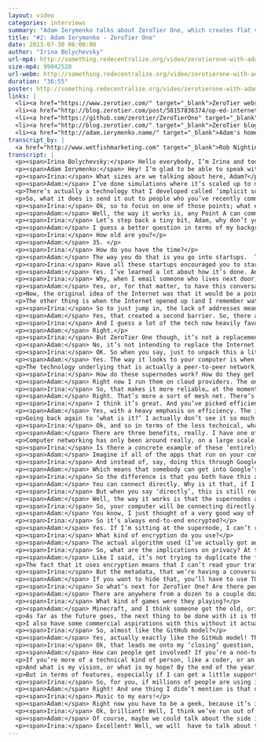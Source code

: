 ```yaml
---
layout: video
categories: interviews
summary: "Adam Ierymenko talks about ZeroTier One, which creates flat virtual Ethernet networks of almost unlimited size. He describes how this lets people experiment with new ways of using networking."
title: "#2: Adam Ierymenko - ZeroTier One"
date: 2013-07-30 06:00:00
author: "Irina Bolychevsky"
url-mp4: http://something.redecentralize.org/video/zerotierone-with-adam-ierymenko.mp4
size-mp4: 99042528
url-webm: http://something.redecentralize.org/video/zerotierone-with-adam-ierymenko.webm
duration: "36:55"
poster: http://something.redecentralize.org/video/zerotierone-with-adam-ierymenko.jpg
links: |
  <li><a href="https://www.zerotier.com/" target="_blank">ZeroTier website</a></li>
  <li><a href="http://blog.zerotier.com/post/58157836374/op-ed-internet-centralization-is-not-a-conspiracy" target="_blank">Follow up blog post on centralization causes</a></li>
  <li><a href="https://github.com/zerotier/ZeroTierOne" target="_blank">Github repository</a></li>
  <li><a href="http://blog.zerotier.com/" target="_blank">ZeroTier blog</a></li>
  <li><a href="http://adam.ierymenko.name/" target="_blank">Adam's homepage</a></li>
transcript_by: |
  <a href="http://www.wetfishmarketing.com" target="_blank">Rob Nightingale</a>
transcript: |
  <p><span>Irina Bolychevsky:</span> Hello everybody, I’m Irina and today I’m talking to Adam Ierymenko, the creator of ZeroTier One. ZeroTier One is a virtual local area network for unlimited users, so you can bring thousands of people under one wireless connection, allowing you to share files or play games. I’m really excited to have Adam here today. — Hi Adam!</p>
  <p><span>Adam Ierymenko:</span> Hey! I’m glad to be able to speak with you! So, to talk a little about what ZeroTier One is, it is, as you said, a virtual private network. The sort of one-liner is ‘literal social networking’. So, the idea is, for example, we’re on a Google Hangout right now and if we wanted to we could invite more people — five, six, seven people — and have a big Google Hangout party with a lot of people viewing. ZeroTier One lets you do something like that, but with a virtual local area network, and it lets you do it up to very, very, very large sizes. Right now it’s in alpha.</p>
  <p><span>Irina:</span> What sizes are we talking about here, Adam?</p>
  <p><span>Adam:</span> I’ve done simulations where it’s scaled up to millions of users. It uses a peer-to-peer technology so it doesn’t require the network I run to actually handle all of that traffic. It actually causes nodes to connect directly with each other. If you go to blog.ZeroTier.com, there’s an article called ‘<a href="http://blog.zerotier.com/post/54917187074/how-then-should-it-not-happen-how-zerotier-one-scales" target="_blank">How Then Should It Not Work?</a>’ which actually talks about what sorts of algorithmic things were done to make a LAN actually scale to these sizes and make it degrade in a way that remains useful and interesting to people. </p>
  <p>There’s actually a technology that I developed called ‘implicit social switching’ — which sounds like a mouthful, but what it does in practice is the way an ordinary LAN works is, you send out a broadcast message on the LAN and everybody gets it. Obviously, this can’t work with 10,000,000 people on the same LAN. </p>
  <p>So, what it does is send it out to people who you’ve recently communicated with, then it propagates with something called a ‘Graph Exploration Algorithm’ to people who you have recently communicated with. In practice, what this does is, if you and a dozen people are playing the same game on the LAN, then you’re also going to see each other’s iTunes shares. If you disconnect from that game, and everyone visits the same website on the LAN, then you’re going to see the iTunes shares of other people looking at that website. So you don’t waste time automatically configuring a sort of social network that works by craft propagation sort of stuff. I’m not going to go into all of the deep tech…</p>
  <p><span>Irina:</span> Ok, so to focus on one of those points; what exactly is the implication of having the people you most recently communicated with? Is that specifically so you have a starting point?</p>
  <p><span>Adam:</span> Well, the way it works is, any Point A can communicate to any Point B at any time, so if you have even a million people on the network, everyone can reach everyone else. What I’m referring to here is what I call ‘broadcasts’ which is where your computer will announce for example, that you’re running iTunes and that you have music available, or something like that. And it’s the broadcasts that are handled in this implicit social switching sort of way. It’s a way of… we’re getting into very technical stuff here, high level. It’s a way of scaling things up to very large sizes.</p>
  <p><span>Irina:</span> Let’s step back a tiny bit, Adam, why don’t you tell us a little about yourself and how you got to this point. What’s motivated you to build ZeroTier One?</p>
  <p><span>Adam:</span> I guess a better question in terms of my background would be ‘What haven’t I done?’ I’ve done startup companies in technology, I’ve done independent startups. I’ve done machine learning, genetic algorithms, artificial intelligence, and network security for the US government. I’ve done biotech. I’ve done loads of different things.</p>
  <p><span>Irina:</span> How old are you?</p>
  <p><span>Adam:</span> 35. </p>
  <p><span>Irina:</span> How do you have the time?</p>
  <p><span>Adam:</span> The way you do that is you go into startups.  The average startup has a lifespan of one to two years, so when I send my resume out, I have 15 past positions pretty much all of which are out of business. So that’s how you do that. You do it by hopping around between startups. I live in Ashton, North Carolina, but I used to live in Boston, MA, which is much bigger for startups. I did a lot of that there.</p>
  <p><span>Irina:</span> Have all these startups encouraged you to start your own thing?</p>
  <p><span>Adam:</span> Yes. I’ve learned a lot about how it’s done. And I guess I’ve gotten kind of a ‘seat-of-the-pants MBA’ through that so I have some idea of how it’s done. The reason I created ZeroTier One is that I saw what a lot of people see, which is that I grew up with the Internet. I got on the Internet in 1993 when I was a kid, and watched it develop all the way to what it is now. I watched the capabilities and bandwidth increase. And I’ve seen what a lot of other people see, that it’s becoming more of a top-down consumer medium, where you have small numbers of very big companies that own almost all the portals for communication. Almost all of our communication goes through that. I spent a lot of time (going all the way back to 2008) thinking ‘Why is that? Why is it that when I want to send you a file I have to go to DropBox?’</p>
  <p><span>Irina:</span> Why, when I email someone who lives next door, why does it get routed through America?</p>
  <p><span>Adam:</span> Yes, or, for that matter, to have this conversation, why do we have to go to Google and back? So, I started asking these kinds of questions. I don’t actually believe that it’s some kind of ‘conspiracy’ to take the Internet over. I think that — although there might be people who want to do that — that’s not why it’s happening. I think the reason is… I go back to a philosopher of communications who is very well-known among a lot of the earlier Internet pioneers. His name is was Marshall McLuhan. One of his most favourite quotes is ‘The medium is the message’, and what that basically means is that things turn into what they are. Things evolve technologically, socially, to match and reflect their structure. If you build a system or medium that has a certain structure, for example radio — the structure of radio is you’ve got one guy sitting in a chair talking into a microphone — the community that’s going to grow up around that is going to look like that. It’s going to be very centralized, very pyramid shaped. If you build a system, you’re going to get a social system that coalesces around it that looks like the system you build. </p>
  <p>Now, the original idea of the Internet was that it would be a point-to-point medium, where any computer could contact any computer. Fairly early in the story of that we ran into two problems. One of which is currently being remedied is that Internet Protocol version 4 (IPv4) does not have enough address space to give every single device in the world an address, so we had to introduce this thing called ‘Network Address Translation’ which is why you get a local network, and you don’t have a public IP, you have a private IP. That’s one thing.</p>
  <p>The other thing is when the Internet opened up (and I remember watching this because I was on the net at the time), all these systems that used to be like a small town where nobody locked the doors. . . when the Internet opened up you had this influx of people (I’ll make an admission — people like me, I was a teenager at the time) who got on the Internet and started hacking things and so there was very quickly a need to implement a lot of security and to start locking doors, so everybody got behind firewalls. What that means is that there were very good reasons why these two things were done, but what it did is create a network where it’s very difficult for the leaves of the tree to communicate directly between each other.</p>
  <p><span>Irina:</span> So to just jump in, the lack of addresses meant that each device didn’t have its own identity so you couldn’t pinpoint that, or any specific device to connect to directly, so there was this need to route through this central network and servers?</p>
  <p><span>Adam:</span> Yes, that created a second barrier. So, there are ways of getting around that. ZeroTier One does some of that but it’s very difficult. It’s very technically complex and difficult to engineer, so in practice what it did is it created a network where the natural tendency is for information to only be able to flow up the tree. If we visualize the tree upside down… it’s only able to flow up the tree to larger and larger nodes, so going back to McLuhan’s theory of ‘the medium is the message’, then network address translation and firewalls created a medium which inherently favours monopoly, because that’s the easiest way for us to ‘meet’. Google can create a giant branch on the tree which we can both access very easily so it creates a natural tendency for things to actually develop that way. A whole bunch of companies have popped up to exploit this of course, but it’s not that these companies made it this way, it’s that that’s how the system has evolved.</p>
  <p><span>Irina:</span> And I guess a lot of the tech now heavily favours it, so it’s very difficult to do things differently?</p>
  <p><span>Adam:</span> Right.</p>
  <p><span>Irina:</span> But ZeroTier One though, it’s not a replacement for the traditional model, is it? It’s something that sits on top.</p>
  <p><span>Adam:</span> No, it’s not intending to replace the Internet. Going back to your question, to go full circle, the reason it was created and the intent behind it is to allow people to join networks that are more like the way the Internet was intended originally to be, so when you get onto ZeroTier One and you join one of these giant LANs, you’re now on a flat network with all the other users and you can now communicate horizontally between any node and any other node the way you could on the early Internet. </p>
  <p><span>Irina:</span> OK. So when you say, just to unpack this a little bit more, when you talk about a flat network, do you mean there’s no need to go up the chain of bigger and bigger companies in order to communicate?</p>
  <p><span>Adam:</span> Yes. The way it looks to your computer is when you join a LAN (you could even call them GANs — global area networks), or a ZeroTier One Network, to your computer it looks like you’ve plugged into a LAN with all those other people. So, it looks like that from your computer’s point of view (if you’re a techno-geek, head over to ZeroTierOne.com and you can follow the link to GitHub and you can download the source, build it and get online right now). Once it’s more mature and out of alpha, I’m going to have apps that you can click and install on your computer with a pretty UI that people who aren’t so geeky can use, but right now if you get online you’ll be able to see other people’s iTunes shares. You’ll be able to play games that run over LANs. Things like that, as if you were all in the same room, even though you could be on different continents. </p>
  <p>The technology underlying that is actually a peer-to-peer network, but going back to the question of what ZeroTier One is… It has sort of a defined mission statement. I’m trying to stay on mission with it and not trying to duplicate the functionality of a whole bunch of other things that already exist, for example it’s not Tor and it’s not a privacy tool per se, so it doesn’t give you better privacy than a regular IP address gives you. Also, it’s not exactly a mesh net, so it’s not totally decentralized. The way it works is on what are called ‘supernodes’. These nodes can rapidly find each other and establish communication. Now, it is open source and the supernodes run the exact same code as the other nodes so if you want to take a look at the source code, you’re welcome to do that.</p>
  <p><span>Irina:</span> How do these supernodes work? How do they get set up?</p>
  <p><span>Adam:</span> Right now I run them on cloud providers. The only thing that’s different about a supernode is that it’s designated as such, and it’s always online, and always online at the same location, and it’s got a lot of bandwidth.</p>
  <p><span>Irina:</span> So, that makes it more reliable… at the moment you’re not dependent on all of the users to be online for the network to stay online?</p>
  <p><span>Adam:</span> Right. That’s more a sort of mesh net. There’s a theory in computer science called the CAP theorem. If you Google it, you’ll find the wiki page. The CAP theorem deals with databases, but I think there’s a kind of corollary that you can say about computer networks. For computer networks to be able to find each other, they have a characteristic not unlike a database. So I have a, I can’t call it a theorem because I haven’t formally proven it, but I have a conjecture that you have an engineering trade-off where it’s efficiency, security, and decentralization — pick two. I might not be the only person that’s ever made that observation, that may actually be an already known thing.</p>
  <p><span>Irina:</span> I think it’s great. And you’ve picked efficiency and security. </p>
  <p><span>Adam:</span> Yes, with a heavy emphasis on efficiency. The idea is, is that if you want to get on ZeroTier One and you want to talk to someone else, it pretty much happens instantly. And, there’s a guarantee that if both of you are online, it’s going to pretty much happen instantly. In order to do that, it’s most efficient to have some fixed points that are like anchors. That is kind of always there. Now, it does use encryption, and the encryption is end-to-end, so for example, I can’t read your traffic. Your traffic is actually encrypted, but you and the other party will use those fixed anchors to find each other and establish a direct connection and it happens very quickly. It happens almost as fast as if you just ping a system on the open Internet.</p>
  <p>Going back again to ‘what is it?’ I actually don’t see it so much as a direct decentralization tool in the same way that a mesh net is. Its goal is not to do the same thing as the mesh net in the sense of creating a network that is a mesh that no one can take down because it doesn’t have any centre. There are other really good projects doing that. I look at it more of as a de-perimeterization tool, and that term comes from a fellow named Paul Simmonds who’s also in the UK. He is more of a corporate IT security and CIO person. When he talks about it, he’s approaching it more from that point of view. What de-perimeterization means is getting rid of the firewall, getting rid of network address translation, having devices just occupy a flat network the way they did in the beginning before the Internet got big.</p>
  <p><span>Irina:</span> Ok, and so in terms of the less technical, what is the benefit of getting rid of the firewall? Why is this a problem?</p>
  <p><span>Adam:</span> There are three benefits, really. I have one of Paul Simmonds’ talks linked on the ZeroTier One blog. The benefit that he talks about is agility. Like, right now, if I’m in an office and I want to communicate with a computer in another office, we have to set up all kinds of complicated firewall rules, or VPNs and all sorts of things. It’s really complicated, time-consuming and annoying. So it’s like ‘Oh, so we might as well just use Dropbox!’ That then brings us to the second thing, which is that, with the Internet being built  the way that it is with firewalls in the way, it inherently favours monopolization. And then the third benefit, I think, is enabling us to do new things. </p>
  <p>Computer networking has only been around really, on a large scale, for 20 years. I mean, it existed before that, but in a way that most people could use it — for 20 years. I find it really hard to believe that we have done anything more than just scratch the surface of what can be done with computer networks. So, one of my hopes with ZeroTier One is that I’ve created a laboratory where people can install this thing and they can hop on these giant virtual LANs, and they can prototype using the exact same IP networking protocols that they’re used to programming with, but with entirely new things that you can’t even really think about on the open Internet because Firewalls and NAT are in the way and you can never build them.</p>
  <p><span>Irina:</span> Is there a concrete example of these ‘entirely new things’?</p>
  <p><span>Adam:</span> Imagine if all of the apps that run on your computer, like a Adobe Photoshop, software engineering tools, word processors — all of these things. Imagine if they were able to export a web API almost like the way a lot of large web services do. So, you start up MS Word, and it actually opens a port on your system and makes available an API (application programming interface) where any apps — anywhere in the world, if they had an authorization key from you — could connect to it and interact with it. So, then we could have things like collaborative editing, collaborative debugging of software. I could start up MS Word over here, you could start it up over there, and we could edit the same document. </p>
  <p><span>Irina:</span> And instead of, say, doing this through Google Docs (which means sitting on a central server). . .</p>
  <p><span>Adam:</span> Which means that somebody can get into Google’s systems and spy on you if they wanted to.</p>
  <p><span>Irina:</span> So the difference is that you both have this application and the fact that you’re connected through a flat network means that by exposing these APIs, you can kind of talk to each other in real-time?</p>
  <p><span>Adam:</span> You can connect directly. Why is it that, if I want to send you a file — if I’m in North Carolina, and you’re in London — why does the file have to go through California, then all the way back to London? Why can’t I just send it directly? Because everything’s in the way…</p>
  <p><span>Irina:</span> But when you say ‘directly’, this is still routed through these supernodes presumably?</p>
  <p><span>Adam:</span> Well, the way it works is that the supernodes are just locators. If you get into the technical details of how the protocol works, when you first try to communicate with somebody, it tries to communicate through a supernode. Then, once it finds them, the two nodes use a bunch of sophisticated network protocols to do what’s called NAT traversal, where they establish a direct connection. What happens is, you’re only communicating through the supernode for about three seconds. If you ping someone, you can actually see this happen. You can see the ping time drop and the reason that happens is you’re no longer going through the supernode.</p>
  <p><span>Irina:</span> So, your computer will be connecting directly to my computer?</p>
  <p><span>Adam:</span> You know, I just thought of a very good way of explaining it. It’s kind of like DNS. The way DNS works is, instead of having to memorize numerical IP addresses, I can enter Google.com and it just looks up where Google is, and I go there. This is kind of like that. If I want to communicate with your computer, first we go through the supernode, then the supernode lets us find each other’s actual locations. Once we find this, we can just connect directly. </p>
  <p><span>Irina:</span> So it’s always end-to-end encrypted?</p>
  <p><span>Adam:</span> Yes. If I’m sitting at the supernode, I can’t read your traffic. I just see a bunch of encrypted stuff go back and forth. I do know that you’re talking, but I don’t know what you’re talking about. </p>
  <p><span>Irina:</span> What kind of encryption do you use?</p>
  <p><span>Adam:</span> The actual algorithm used (I’ve actually got an article on the wiki about that), is something called elliptic curve Diffie-Hellman to do the key-change, and it uses an algorithm called Salsa20 with a 256-bit key. If you go to the wiki, I’ve got links to the algorithms. The wiki doesn’t have much on it right now but it has something called a Deep Technical FAQ, which right now is the only section that’s about encryption because people were asking me about that. So, go to wiki.ZeroTier.com, and you can read all about it.</p>
  <p><span>Irina:</span> So, what are the implications on privacy? At the moment ZeroTier One doesn’t have any private networks, so everyone’s essentially on the same network, which is public. What implications does that have?</p>
  <p><span>Adam:</span> Like I said, it’s not trying to duplicate the functionality of other tools. So, if you want something that totally hides your location on the Internet, and you want to have strong privacy, then you should check out something like TOR, or I2P, or something like that. This doesn’t require that you identify yourself. You don’t have to make an account on ZeroTier.com if you don’t want to. In fact, it’s in alpha and there’s no mechanism for making an account yet anyway, so you don’t have to tell me who you are if you don’t want to. But like I say, it doesn’t offer any better privacy protection than just getting on the Internet through your ISP. ZeroTier One is more about capability. It’s more about letting you connect and do things in a more flat, many-to-many kind of way than it is about privacy specifically. </p>
  <p>The fact that it uses encryption means that I can’t read your traffic, so that protects your privacy to some extent.</p>
  <p><span>Irina:</span> But the metadata, that we’re having a conversation will be visible?</p>
  <p><span>Adam:</span> If you want to hide that, you’ll have to use TOR or something like that.  Then there would be no way to actually locate the node that was communicating. </p>
  <p><span>Irina:</span> So what’s next for ZeroTier One? Are there people using it now?</p>
  <p><span>Adam:</span> There are anywhere from a dozen to a couple dozen online. The biggest things I’ve noticed people doing are playing games, and listening to each other’s iTunes music shares. Well, I couldn’t see what these people we’re doing, but that’s what they told me.</p>
  <p><span>Irina:</span> What kind of games were they playing?</p>
  <p><span>Adam:</span> Minecraft, and I think someone got the old, original version of Starcraft running over it, but I’m not sure how they did that. Some people were playing old Quake. Right now, if you download the alpha, there’s only one virtual LAN which is called Earth and it’s exactly what it sounds like. So when you download and install the alpha, you get dumped onto one virtual LAN with everyone else.</p>
  <p>As far as the future goes, the next thing to be done with it is the ability to create multiple virtual LANs, so you could go to the website, make an account, and you could create a virtual LAN for your city. So if you wanted to have a network called ‘London’, you could create that, and people in London could join and they could collaborate, or you could create a network for a certain interest, like Minecraft, or even just a network for yourself (i.e., me and my friends). That’s what I mean by literal social networking. I’ve thought about things like Facebook and Google+ integration where you could install a Facebook plugin and you could have a button that says ‘Join This Person’s Network’, you click it, and you’re now on the network with them.</p>
  <p>I also have some commercial aspirations with this without it actually being a startup, so my current thought (this may change depending on how things go) is to charge for the ability to create private, invite-only networks. You can create, join and use public networks for free, but if you want to create a network which is invite-only, which is something a lot of businesses might want to do, then you have to sign up for a certain amount per month. Then you can create these invite-only networks.</p>
  <p><span>Irina:</span> So, almost like the GitHub model?</p>
  <p><span>Adam:</span> Yes, actually exactly like the GitHub model! That’s my current thought, which may change depending on how the market turns out. My hope is that it will put a little bit of support behind this because I think it’s important that, if decentralized and de-perimeterized networking is to actually grow to the point where it can make a difference in the way the Internet is structured, I think it’s important that it gets a little bit of money and momentum behind it. People have to eat, and there’s only so much lone hackers can do, and we’re going to have to get some momentum behind this if we’re actually going to do things differently. </p>
  <p><span>Irina:</span> Ok, that leads me onto my ‘closing’ question, or set of questions which is, how do people get involved? If people want to help out, or get started, how do they do that? And lastly, what do you dream of in five, three years’ time, what do you want to see?</p>
  <p><span>Adam:</span> How can people get involved? If you’re a non-techy person, you could go to ZeroTier.com and subscribe to the blog, add the blog to your feed reader. It’s actually a Tumblr-hosted blog, so you can follow it there if you want. You can read about it, and I’m going to be posting things to the blog as things develop. </p>
  <p>If you’re more of a technical kind of person, like a coder, or an IT person, you can go there and click through to the source code on GitHub. I would love it if people try this out, try to do things with it and post bug reports if things don’t work. I’m kind of pleased — so far there have been very few very major bugs, but maybe that means not enough people have tried it out because it’s pretty hard to build software that doesn’t have a lot of bugs in it. So tell me where the bugs are, tell me where there are issues on GitHub. If you want to chip in to the code base, you can. It right now has a big development tree going on. There’s one that’s my dev branch which is quite ahead of the existing branch where I’m adding automatic configuration of multiple networks, so the next thing that’s going to happen is, the website is going to get a sign-up button which you can click and create accounts, set up networks and all that kind of thing. </p>
  <p>And what is my vision, or what is my hope? By the end of the year, I hope to have it in beta, and I hope to have some actual paid subscribers actually using this. Then, I’m debating back and forth whether I want to continue to bootstrap it, or go for something like Kickstarter or angel investment. I haven’t decided yet, but I may try to go for something like that.</p>
  <p>But in terms of features, especially if I can get a little support behind it, the next step would be geo-awareness. So, what would happen if you wanted to be on a LAN with everyone within 100 miles of you? You could do all sorts of cool things, like that which I think would be both very fun for people, for example, ‘Oh a LAN for everyone within one mile of me — I can see all my neighbours!’ And also it would be interesting in terms of developing entirely new kinds of things which we can do with networks, because a lot of people when I read about people getting away from the centralized model, people are thinking ‘Oh, we need to compete with Facebook, we need to compete with Google’, but I’m actually more interested in looking at what can we do that’s never been done before? What can we do that’s totally new, because like I said, I find it really hard to believe that the web, and websites are the only thing you can do with a computer network.</p>
  <p><span>Irina:</span> So, for you, if millions of people are using it, people could find new and inventive ways to collaborate, communicate and work together, and it’s not going to be ruled by the central network like it is at the moment? </p>
  <p><span>Adam:</span> Right! And one thing I didn’t mention is that one of my goals with this is that I want this to be very easy for people to use. When it goes into beta, it’s going to be an app that you can just install on your computer, it has a graphical user interface, and you can click ‘join network’ and you’re on. That’s it. </p>
  <p><span>Irina:</span> Music to my ears!</p>
  <p><span>Adam:</span> Right now you have to be a geek, because it’s in source-code form, but you won’t have to be a geek when it’s in beta or live.</p>
  <p><span>Irina:</span> Ok, brilliant! Well, I think we’ve run out of time, so Adam, thank you so much for your time. This has been fascinating for me, and I hope for other people. Hopefully we will catch up with you soon and see how it’s all going.</p>
  <p><span>Adam:</span> Of course, maybe we could talk about the side issue of ‘what could we do with flat networks?’ because I have some ideas there too. I guess that’s one of my long-term dreams. If this kind of thing could get more momentum, then I could develop more stuff that really leverages what you can do with flat networks.</p>
  <p><span>Irina:</span> Excellent! Well, we will  have to talk about that, then!</p>
---
```

  
